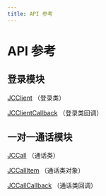 ```yaml
---
title: API 参考
---
```

# API 参考

## 登录模块

[JCClient](/portal/reference/V2.1/ios/Classes/JCClient.html)
（登录类）

[JCClientCallback](/portal/reference/V2.1/ios/Protocols/JCClientCallback.html)
（登录类回调）

## 一对一通话模块

[JCCall](/portal/reference/V2.1/ios/Classes/JCCall.html)
（通话类）

[JCCallItem](/portal/reference/V2.1/ios/Classes/JCCallItem.html)
（通话类对象）

[JCCallCallback](/portal/reference/V2.1/ios/Protocols/JCCallCallback.html)
（通话类回调）
